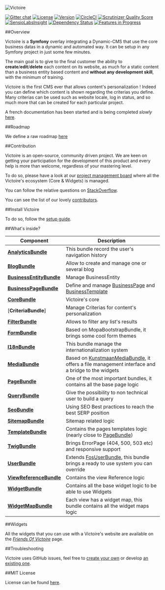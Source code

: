 ![Victoire](https://cloud.githubusercontent.com/assets/618536/20215349/db459e60-a813-11e6-894d-ba4ec0f2c088.jpg)

[![Gitter chat](https://badges.gitter.im/Victoire/Victoire.png)](https://gitter.im/Victoire/victoire)
[![License](https://img.shields.io/packagist/l/Victoire/Victoire.svg)](https://packagist.org/packages/Victoire/Victoire)
[![Version](https://img.shields.io/packagist/v/Victoire/Victoire.svg)](https://packagist.org/packages/Victoire/Victoire)
[![CircleCI](https://circleci.com/gh/Victoire/victoire.svg?style=shield)](https://circleci.com/gh/Victoire/victoire)
[![Scrutinizer Quality Score](https://img.shields.io/scrutinizer/g/Victoire/Victoire.svg)](https://scrutinizer-ci.com/g/Victoire/victoire/)
[![SensioLabsInsight](https://insight.sensiolabs.com/projects/92a98a39-8fa0-4e3c-b90d-e56d4c8f89b3/mini.png)](https://insight.sensiolabs.com/projects/92a98a39-8fa0-4e3c-b90d-e56d4c8f89b3)
[![Dependency Status](https://www.versioneye.com/php/victoire:victoire/badge.svg)](https://www.versioneye.com/php/victoire:victoire)
[![Features in Progress](https://badge.waffle.io/Victoire/victoire.svg?label=In%20Progress&title=In%20Progress)](http://waffle.io/Victoire/victoire)

##Overview

Victoire is a **Symfony** overlay integrating a Dynamic-CMS that use the core business datas in a dynamic and automated way.
It can be setup in any Symfony project in just some few minutes.

The main goal is to give to the final customer the ability to **create**/**edit**/**delete** each content on its website, as much for a static content than a business entity based content and **without any development skill**, with the minimum of training.

Victoire is the first CMS ever that allows content's personalization ! Indeed you can define which content is shown regarding the criterias you define.
Many criterias can be used such as website locale, log in status, and so much more that can be created for each particular project.

A french documentation has been started and is being completed _slowly_ [here](http://github.com/victoire/documentation-fr/).

##Roadmap

We define a raw roadmap [here](https://docs.google.com/spreadsheets/d/1MTdt5ZsGNPOZp5e_to2LvS39j59M59c29HddpvaVb70/edit?usp=sharing)

##Contribution

Victoire is an open-source, community driven project.
We are keen on getting your participation for the development of this product and every help is more than welcome, regardless of your mastering level.

To do so, please have a look at our [project management board](http://waffle.io/Victoire/victoire) where all the Victoire's ecosystem (Core & Widgets) is managed.

You can follow the relative questions on [StackOverflow](http://stackoverflow.com/questions/tagged/victoire).

You can see the list of our lovely [contributors](https://github.com/Victoire/Victoire/contributors).

##Install Victoire

To do so, follow the [setup guide](http://github.com/Victoire/victoire/blob/master/Bundle/CoreBundle/Resources/doc/SETUP.md).

##What's inside?

Component | Description
------------ | -------------
[**AnalyticsBundle**][5] | This bundle record the user's navigation history
[**BlogBundle**][2] | Allow to create and manage one or several blog
[**BusinessEntityBundle**][3] | Manage BusinessEntity
[**BusinessPageBundle**][4] | Define and manage [BusinessPage][18] and [BusinessTemplate][19]
[**CoreBundle**][1] | Victoire's core
[**CriteriaBundle**] | Manage Criterias for content's personalization
[**FilterBundle**][23] | Allows to filter any list's results
[**FormBundle**][6] | Based on MopaBootstrapBundle, it brings some cool form themes
[**I18nBundle**][17] | This bundle manage the internationalization system
[**MediaBundle**][7] | Based on [KunstmaanMediaBundle][21], it offers a file management interface and a bridge to the widgets
[**PageBundle**][8] | One of the most important bundles, it contains all the base page logic
[**QueryBundle**][9] | Give the possibility to non technical user to build a query
[**SeoBundle**][10] | Using SEO Best practices to reach the best SERP position
[**SitemapBundle**][20] | Sitemap related logic
[**TemplateBundle**][11] | Contains the pages templates logic (nearly close to [PageBundle][22])
[**TwigBundle**][13] | Brings ErrorPage (404, 500, 503 etc) and responsive support
[**UserBundle**][14] | Extends [FosUserBundle][12], this bundle brings a ready to use system you can override
[**ViewReferenceBundle**][25] | Contains the view Reference logic
[**WidgetBundle**][15] | Contains all the base widget logic to be able to use Widgets
[**WidgetMapBundle**][16] | Each view has a widget map, this bundle contains all the widget maps logic

##Widgets

All the widgets that you can use with a Victoire's website are available on the *[Friends Of Victoire](https://github.com/FriendsOfVictoire)* page.

##Troubleshooting

Victoire uses GitHub issues, feel free to [create your own](https://github.com/victoire/victoire/issues/new) or develop [an existing one](https://github.com/victoire/victoire/issues).

##MIT License

License can be found [here](http://github.com/victoire/victoire/blob/master/license.md).




[1]:  http://github.com/victoire/victoire/blob/master/Bundle/CoreBundle/README.md
[2]:  http://github.com/victoire/victoire/blob/master/Bundle/BlogBundle/README.md
[3]:  http://github.com/victoire/victoire/blob/master/Bundle/BusinessEntityBundle/README.md
[4]:  http://github.com/victoire/victoire/blob/master/Bundle/BusinessPageBundle/README.md
[5]:  http://github.com/victoire/victoire/blob/master/Bundle/AnalyticsBundle/README.md
[6]:  http://github.com/victoire/victoire/blob/master/Bundle/FormBundle/README.md
[7]:  http://github.com/victoire/victoire/blob/master/Bundle/MediaBundle/README.md
[8]:  http://github.com/victoire/victoire/blob/master/Bundle/PageBundle/README.md
[9]:  http://github.com/victoire/victoire/blob/master/Bundle/QueryBundle/README.md
[10]: http://github.com/victoire/victoire/blob/master/Bundle/SeoBundle/README.md
[11]: http://github.com/victoire/victoire/blob/master/Bundle/TemplateBundle/README.md
[12]: http://github.com/FriendsOfSymfony/FOSUserBundle
[13]: http://github.com/victoire/victoire/blob/master/Bundle/TwigBundle/README.md
[14]: http://github.com/victoire/victoire/blob/master/Bundle/UserBundle/README.md
[15]: http://github.com/victoire/victoire/blob/master/Bundle/WidgetBundle/README.md
[16]: http://github.com/victoire/victoire/blob/master/Bundle/WidgetMapBundle/README.md
[17]: http://github.com/victoire/victoire/blob/master/Bundle/I18nBundle/README.md
[18]: http://github.com/victoire/victoire/blob/master/Bundle/BusinessPageBundle/Resources/doc/BusinessPage.md
[19]: http://github.com/victoire/victoire/blob/master/Bundle/BusinessPageBundle/Resources/doc/BusinessTemplate.md
[20]: http://github.com/victoire/victoire/blob/master/Bundle/SitemapBundle/README.md
[21]: http://github.com/Kunstmaan/KunstmaanMediaBundle
[22]: http://github.com/victoire/victoire/blob/master/Bundle/PageBundle
[23]: http://github.com/victoire/victoire/blob/master/Bundle/FilterBundle/README.md
[25]: http://github.com/victoire/victoire/blob/master/Bundle/ViewReferenceBundle/README.md
